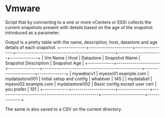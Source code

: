 # Vmware
Script that by connecting to a one or more vCenters or ESXi collects the current snapshots present with details based on the age of the snapshot introduced as a parameter.

Output is a pretty table with the name, description, host, datastore and age details of each snapshot.
+-------------+----------------------+----------------+--------------------------------------------------+----------------------+--------------+
|   Vm Name   |         Host         |   Datastore    |                  Snapshot Name                   | Snapshot Description | Snapshot Age |
+-------------+----------------------+----------------+--------------------------------------------------+----------------------+--------------+
|  mywebsrv1  | myesxi01.example.com | mydatastore001 |            Initial setup and  config             |       whatever       |     145      |
|  mydataba1  | myesxi02.example.com | mydatastore002 |          Basic config except user cert           |      you prefer      |     101      |
+-------------+----------------------+----------------+--------------------------------------------------+----------------------+--------------+

The same is also saved to a CSV on the current directory.
